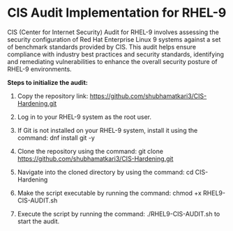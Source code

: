 # CIS Audit Implementation for RHEL-9

CIS (Center for Internet Security) Audit for RHEL-9 involves assessing the security configuration of Red Hat Enterprise Linux 9 systems against a set of benchmark standards provided by CIS. This audit helps ensure compliance with industry best practices and security standards, identifying and remediating vulnerabilities to enhance the overall security posture of RHEL-9 environments.


**Steps to initialize the audit:**

1. Copy the repository link: https://github.com/shubhamatkari3/CIS-Hardening.git
   
3. Log in to your RHEL-9 system as the root user.
   
5. If Git is not installed on your RHEL-9 system, install it using the command: dnf install git -y
   
7. Clone the repository using the command: git clone https://github.com/shubhamatkari3/CIS-Hardening.git
   
9. Navigate into the cloned directory by using the command: cd CIS-Hardening
    
11. Make the script executable by running the command: chmod +x RHEL9-CIS-AUDIT.sh
    
13. Execute the script by running the command: ./RHEL9-CIS-AUDIT.sh to start the audit.
